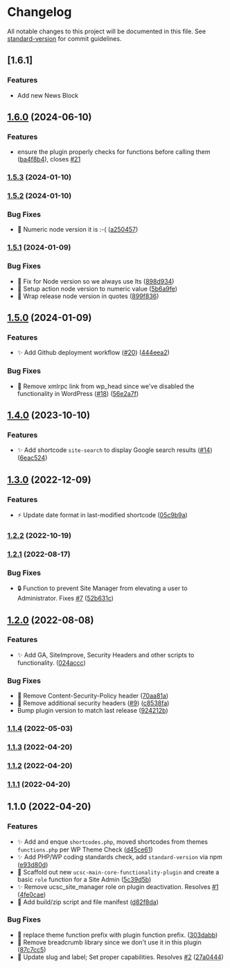 # Changelog

All notable changes to this project will be documented in this file. See [standard-version](https://github.com/conventional-changelog/standard-version) for commit guidelines.

## [1.6.1]

### Features
* Add new News Block 

## [1.6.0](https://github.com/ucsc/ucsc-custom-functionality/compare/v1.5.3...v1.6.0) (2024-06-10)


### Features

* ensure the plugin properly checks for functions before calling them ([ba4f8b4](https://github.com/ucsc/ucsc-custom-functionality/commit/ba4f8b4470feb4e4b87efded7392e91cd7de7c06)), closes [#21](https://github.com/ucsc/ucsc-custom-functionality/issues/21)

### [1.5.3](https://github.com/ucsc/ucsc-custom-functionality/compare/v1.5.2...v1.5.3) (2024-01-10)

### [1.5.2](https://github.com/ucsc/ucsc-custom-functionality/compare/v1.5.1...v1.5.2) (2024-01-10)


### Bug Fixes

* 🐛 Numeric node version it is :-( ([a250457](https://github.com/ucsc/ucsc-custom-functionality/commit/a2504573b19f0675bc5a1559a1cc3de9f5fbd11f))

### [1.5.1](https://github.com/ucsc/ucsc-custom-functionality/compare/v1.5.0...v1.5.1) (2024-01-09)


### Bug Fixes

* 🐛 Fix for Node version so we always use lts ([898d934](https://github.com/ucsc/ucsc-custom-functionality/commit/898d93428bd80c5e91e93b3b761f4d6d87865c39))
* 🐛 Setup action node version to numeric value ([5b6a9fe](https://github.com/ucsc/ucsc-custom-functionality/commit/5b6a9fe26181cd4fc300afa227db56fced4b6b76))
* 🐛 Wrap release node version in quotes ([899f836](https://github.com/ucsc/ucsc-custom-functionality/commit/899f836d0822297ce00482cd17bb03cc5314be6e))

## [1.5.0](https://github.com/ucsc/ucsc-custom-functionality/compare/v1.4.0...v1.5.0) (2024-01-09)


### Features

* ✨ Add Github deployment workflow ([#20](https://github.com/ucsc/ucsc-custom-functionality/issues/20)) ([444eea2](https://github.com/ucsc/ucsc-custom-functionality/commit/444eea26689a0c4f045749f90ea16860660bb2a7))


### Bug Fixes

* 🐛 Remove xmlrpc link from wp_head since we've disabled the functionality in WordPress ([#18](https://github.com/ucsc/ucsc-custom-functionality/issues/18)) ([56e2a7f](https://github.com/ucsc/ucsc-custom-functionality/commit/56e2a7fe9189863d60815fa96197075043ab4651))

## [1.4.0](https://github.com/ucsc/ucsc-custom-functionality/compare/v1.3.0...v1.4.0) (2023-10-10)


### Features

* ✨ Add shortcode `site-search` to display Google search results ([#14](https://github.com/ucsc/ucsc-custom-functionality/issues/14)) ([6eac524](https://github.com/ucsc/ucsc-custom-functionality/commit/6eac5248b9fa6bf040cc7d90fdb00bfe007f7d06))

## [1.3.0](https://github.com/ucsc/ucsc-custom-functionality/compare/v1.2.2...v1.3.0) (2022-12-09)


### Features

* ⚡️ Update date format in last-modified shortcode ([05c9b9a](https://github.com/ucsc/ucsc-custom-functionality/commit/05c9b9a3bdea34fcaef9bfdde446c71608c09ac8))

### [1.2.2](https://github.com/ucsc/ucsc-custom-functionality/compare/v1.2.1...v1.2.2) (2022-10-19)

### [1.2.1](https://github.com/ucsc/ucsc-custom-functionality/compare/v1.2.0...v1.2.1) (2022-08-17)


### Bug Fixes

* :lock: Function to prevent Site Manager from elevating a user to Administrator. Fixes [#7](https://github.com/ucsc/ucsc-custom-functionality/issues/7) ([52b631c](https://github.com/ucsc/ucsc-custom-functionality/commit/52b631c3e8815cd5a6437d3cfd38d4de785efdc4))

## [1.2.0](https://github.com/ucsc/ucsc-custom-functionality/compare/v1.1.4...v1.2.0) (2022-08-08)


### Features

* :sparkles: Add GA, SiteImprove, Security Headers and other scripts to functionality. ([024accc](https://github.com/ucsc/ucsc-custom-functionality/commit/024accc55a722a2a95dfa243b29d932c86842352))


### Bug Fixes

* 🐛 Remove Content-Security-Policy header ([70aa81a](https://github.com/ucsc/ucsc-custom-functionality/commit/70aa81aa0d3866d56df3abbb8e6fb29005cedc75))
* 📝 Remove additional security headers ([#9](https://github.com/ucsc/ucsc-custom-functionality/issues/9)) ([c8538fa](https://github.com/ucsc/ucsc-custom-functionality/commit/c8538fadac3d90c96ab5785c98826d0f2b075e9e))
* Bump plugin version to match last release ([924212b](https://github.com/ucsc/ucsc-custom-functionality/commit/924212b4e64497530741231ebb9b38838e2e3b0c))

### [1.1.4](https://github.com/ucsc/ucsc-custom-functionality/compare/v1.1.3...v1.1.4) (2022-05-03)

### [1.1.3](https://github.com/ucsc/ucsc-custom-functionality/compare/v1.1.2...v1.1.3) (2022-04-20)

### [1.1.2](https://github.com/ucsc/ucsc-custom-functionality/compare/v1.1.1...v1.1.2) (2022-04-20)

### [1.1.1](https://github.com/ucsc/ucsc-custom-functionality/compare/v1.1.0...v1.1.1) (2022-04-20)

## 1.1.0 (2022-04-20)


### Features

* :sparkles: Add and enque `shortcodes.php`, moved shortcodes from themes `functions.php` per WP Theme Check ([d45ce61](https://github.com/ucsc/ucsc-custom-functionality/commit/d45ce613310ef6ce80cc4b914d0b76b44f233cf5))
* :sparkles: Add PHP/WP coding standards check, add `standard-version` via npm ([e93d80d](https://github.com/ucsc/ucsc-custom-functionality/commit/e93d80da52660203bb2239d4276aa97350886703))
* :tada: Scaffold out new `ucsc-main-core-functionality-plugin` and create a basic `role` function for a Site Admin ([5c39d5b](https://github.com/ucsc/ucsc-custom-functionality/commit/5c39d5b66a4f99ab87c4181e13557105585b5229))
* ✨ Remove ucsc_site_manager role on plugin deactivation. Resolves [#1](https://github.com/ucsc/ucsc-custom-functionality/issues/1) ([4fe0cae](https://github.com/ucsc/ucsc-custom-functionality/commit/4fe0caef6c3e1551ed1c32cc8e042f4db6ae26f0))
* 🚀 Add build/zip script and file manifest ([d82f8da](https://github.com/ucsc/ucsc-custom-functionality/commit/d82f8da4c4ae2a659edff292233338d395a3b8fd))


### Bug Fixes

* :art: replace theme function prefix with plugin function prefix. ([303dabb](https://github.com/ucsc/ucsc-custom-functionality/commit/303dabb8abaa01585bedf8e3007418e647d5d5ab))
* 🐛 Remove breadcrumb library since we don't use it in this plugin ([87c7cc5](https://github.com/ucsc/ucsc-custom-functionality/commit/87c7cc5c06de5a0fdf1b7e06832d40813da6e2eb))
* 🐛 Update slug and label; Set proper capabilities. Resolves [#2](https://github.com/ucsc/ucsc-custom-functionality/issues/2) ([27a0444](https://github.com/ucsc/ucsc-custom-functionality/commit/27a0444dc7baff899d6c31a493dcf79086548e92))
